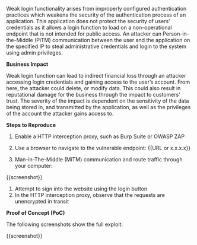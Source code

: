 Weak login functionality arises from improperly configured authentication practices which weakens the security of the authentication process of an application. This application does not protect the security of users’ credentials as it allows a login function to load on a non-operational endpoint that is not intended for public access. An attacker can Person-in-the-Middle (PiTM) communication between the user and the application on the specified IP to steal administrative credentials and login to the system using admin privileges.

**Business Impact**

Weak login function can lead to indirect financial loss through an attacker accessing login credentials and gaining access to the user’s account. From here, the attacker could delete, or modify data. This could also result in reputational damage for the business through the impact to customers’ trust. The severity of the impact is dependent on the sensitivity of the data being stored in, and transmitted by the application, as well as the privileges of the account the attacker gains access to.

**Steps to Reproduce**

1. Enable a HTTP interception proxy, such as Burp Suite or OWASP ZAP
1. Use a browser to navigate to the vulnerable endpoint: {{URL or x.x.x.x}}

1. Man-in-The-Middle (MiTM) communication and route traffic through your computer:

{{screenshot}}

1. Attempt to sign into the website using the login button
1. In the HTTP interception proxy, observe that the requests are unencrypted in transit

**Proof of Concept (PoC)**

The following screenshots show the full exploit:

{{screenshot}}
